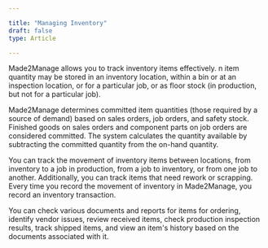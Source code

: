 ```yaml
---

title: "Managing Inventory"
draft: false
type: Article

---
```


Made2Manage allows you to track inventory items effectively. n item quantity may be stored in  an inventory location, within a bin or at an inspection location, or for a particular job, or as floor stock (in production, but not for a particular job).

Made2Manage determines committed item quantities (those required by a source of demand) based on sales orders, job orders, and safety stock. Finished goods on sales orders and component parts on job orders are considered  committed. The system calculates the quantity available by subtracting the committed quantity from the on-hand quantity.

You can track the movement of inventory items between locations, from inventory to a job in production, from a job to inventory, or from one job to another. Additionally, you can track items that need rework or scrapping. Every time you record the movement of inventory in Made2Manage, you record an inventory transaction.

You can check various documents and reports for items for ordering, identify  vendor issues, review received items, check production inspection results, track shipped items, and view an item's history based on the documents associated with it.


​